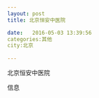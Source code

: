 ```yaml
--- 
layout: post 
title: 北京恒安中医院

date:   2016-05-03 13:39:56 
categories:其他  
city:北京
  
--- 
```

   
北京恒安中医院

信息

